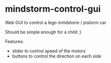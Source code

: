 # mindstorm-control-gui
Web GUI to control a lego mindstorm / pistorm car

Should be simple enough for a child ;)

Features:
- slider to control speed of the motors
- buttons to control the direction on each side
